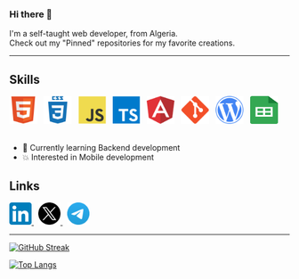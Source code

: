 ### Hi there 👋
I'm a self-taught web developer, from Algeria.\
Check out my "Pinned" repositories for my favorite creations.

---

## Skills
<div>
  <img 
    src="./assets/html5-original.svg" 
    alt="HTML icon" width="50" height="50"/>
  &nbsp;
  <img 
    src="./assets/css3-plain-wordmark.svg" 
    alt="CSS icon" width="50" height="50"/>
  &nbsp;
  <img 
    src="./assets/javascript-original.svg" 
    alt="Javascript icon" width="50" height="50"/>
  &nbsp;
  <img 
    src="./assets/typescript.svg" 
    alt="Typescript icon" width="50" height="50"/>
  &nbsp;
  <img 
    src="./assets/angular.svg" 
    alt="Angular icon" width="50" height="50"/>
  &nbsp;
  <img 
    src="./assets/git-plain.svg" 
    alt="GIT icon" width="50" height="50"/>
  &nbsp;
  <img 
    src="./assets/wordpress.svg" 
    alt="WordPress icon" width="50" height="50"/>
  &nbsp;
  <img 
    src="./assets/google-sheets-logo-icon.svg" 
    alt="Google Sheets icon" width="50" height="50"/>
  &nbsp;
</div>

<br />

- 🌱 Currently learning Backend development
- 💥 Interested in Mobile development

## Links
<div>
  <a href="https://www.linkedin.com/in/redouane-bekkouche/" target="_blank">
    <img src="./assets/LinkedIn_icon.svg" width="40" height="40">
  </a>&nbsp;
  <a href="https://twitter.com/red1dev" target="_blank">
    <img src="./assets/X-icon.svg" width="40" height="40">
  </a>&nbsp;
  <a href="https://t.me/red1dev" target="_blank">
    <img src="./assets/telegram.svg" width="40" height="40">
  </a>
</div>

---

[![GitHub Streak](http://github-readme-streak-stats.herokuapp.com?user=red1code&theme=dark&background=000000)](https://git.io/streak-stats)

[![Top Langs](https://github-readme-stats.vercel.app/api/top-langs/?username=red1code&layout=compact&theme=vision-friendly-dark)](https://github.com/anuraghazra/github-readme-stats)



<!--
**red1code/red1code** is a ✨ _special_ ✨ repository because its `README.md` (this file) appears on your GitHub profile.

Here are some ideas to get you started:

- 🔭 I’m currently working on ...
- 🌱 I’m currently learning ...
- 👯 I’m looking to collaborate on ...
- 🤔 I’m looking for help with ...
- 💬 Ask me about ...
- 📫 How to reach me: ...
- 😄 Pronouns: ...
- ⚡ Fun fact: ...
-->
